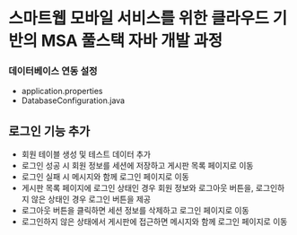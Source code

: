 # 스마트웹 모바일 서비스를 위한 클라우드 기반의 MSA 풀스택 자바 개발 과정

### 데이터베이스 연동 설정
- application.properties
- DatabaseConfiguration.java 

## 로그인 기능 추가

* 회원 테이블 생성 및 테스트 데이터 추가
* 로그인 성공 시 회원 정보를 세션에 저장하고 게시판 목록 페이지로 이동 
* 로그인 실패 시 메시지와 함께 로그인 페이지로 이동 
* 게시판 목록 페이지에 로그인 상태인 경우 회원 정보와 로그아웃 버튼을, 로그인하지 않은 상태인 경우 로그인 버튼을 제공
* 로그아웃 버튼을 클릭하면 세션 정보를 삭제하고 로그인 페이지로 이동 
* 로그인하지 않은 상태에서 게시판에 접근하면 메시지와 함께 로그인 페이지로 이동 


